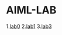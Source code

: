 # AIML-LAB
1.[lab0](https://github.com/ShreyaKandhagatla/AIML-LAB/blob/main/LAB0(AIML).ipynb)
2.[lab1](https://github.com/ShreyaKandhagatla/AIML-LAB/blob/main/LAB1(AIML).ipynb)
3.[lab3](https://github.com/ShreyaKandhagatla/AIML-LAB/blob/main/LAB2(AIML).ipynb)
